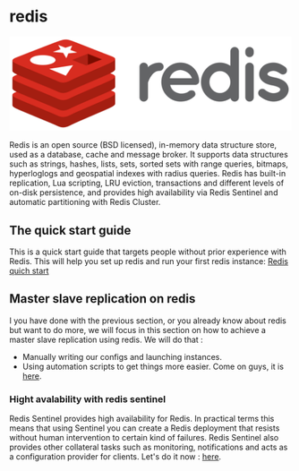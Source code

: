 # redis
<p align="center">
	<a href="https://redis.io/" target="_blank">
	    <img src="Redis_Logo.svg.png">
	</a>
</p>
Redis is an open source (BSD licensed), in-memory data structure store, used as a database, cache and message broker. It supports data structures such as strings, hashes, lists, sets, sorted sets with range queries, bitmaps, hyperloglogs and geospatial indexes with radius queries. Redis has built-in replication, Lua scripting, LRU eviction, transactions and different levels of on-disk persistence, and provides high availability via Redis Sentinel and automatic partitioning with Redis Cluster. 

## The quick start guide
This is a quick start guide that targets people without prior experience with Redis. This will help you set up redis and run your first redis instance: [Redis quich start](quick_start)

## Master slave replication on redis 
I you have done with the previous section, or you already know about redis but want to do more, we will focus in this section on how to achieve a master slave replication using redis.
We will do that :
* Manually writing our configs and launching instances.
* Using automation scripts to get things more easier.
Come on guys, it is  [here](master_slave_replication).

### Hight avalability with redis sentinel
Redis Sentinel provides high availability for Redis. In practical terms this means that using Sentinel you can create a Redis deployment that resists without human intervention to certain kind of failures.
Redis Sentinel also provides other collateral tasks such as monitoring, notifications and acts as a configuration provider for clients.
Let's do it now : [here](redis_sentinel).

